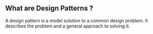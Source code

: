 ## What are Design Patterns ?

A design pattern is a model solution to a common design problem. It describes the problem and a general approach to solving it.


<!--stackedit_data:
eyJoaXN0b3J5IjpbLTE1NDMyODEyNzVdfQ==
-->